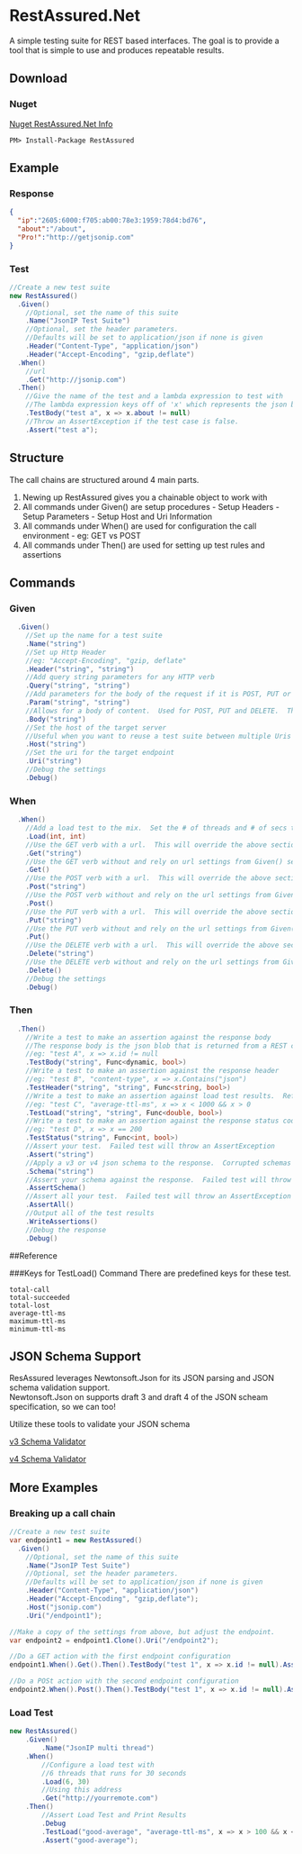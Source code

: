 # RestAssured.Net
A simple testing suite for REST based interfaces.  The goal is to provide a tool that is simple to use and produces repeatable results.

## Download
### Nuget
[Nuget RestAssured.Net Info](https://www.nuget.org/packages/RestAssured/)
```Text
PM> Install-Package RestAssured
```

## Example
### Response
```JSON
{
  "ip":"2605:6000:f705:ab00:78e3:1959:78d4:bd76",
  "about":"/about",
  "Pro!":"http://getjsonip.com"
}
```
### Test
```C#
//Create a new test suite
new RestAssured()
  .Given()
    //Optional, set the name of this suite
    .Name("JsonIP Test Suite")
    //Optional, set the header parameters.  
    //Defaults will be set to application/json if none is given
    .Header("Content-Type", "application/json")
    .Header("Accept-Encoding", "gzip,deflate")
  .When()
    //url
    .Get("http://jsonip.com")
  .Then()
    //Give the name of the test and a lambda expression to test with
    //The lambda expression keys off of 'x' which represents the json blob as a dynamic.
    .TestBody("test a", x => x.about != null)
    //Throw an AssertException if the test case is false.
    .Assert("test a");
```

## Structure
The call chains are structured around 4 main parts.  
  1. Newing up RestAssured gives you a chainable object to work with
  2. All commands under Given() are setup procedures
    - Setup Headers
    - Setup Parameters
    - Setup Host and Uri Information
  3. All commands under When() are used for configuration the call environment
    - eg: GET vs POST
  4. All commands under Then() are used for setting up test rules and assertions

## Commands

### Given
```C#
  .Given()
    //Set up the name for a test suite
    .Name("string")
    //Set up Http Header
    //eg: "Accept-Encoding", "gzip, deflate"
    .Header("string", "string")
    //Add query string parameters for any HTTP verb
    .Query("string", "string")
    //Add parameters for the body of the request if it is POST, PUT or DELETE
    .Param("string", "string")
    //Allows for a body of content.  Used for POST, PUT and DELETE.  The body is overriden if Param() is used
    .Body("string")
    //Set the host of the target server
    //Useful when you want to reuse a test suite between multiple Uris
    .Host("string")
    //Set the uri for the target endpoint
    .Uri("string")
    //Debug the settings
    .Debug()
```

### When
```C#
  .When()
    //Add a load test to the mix.  Set the # of threads and # of secs to run
    .Load(int, int)
    //Use the GET verb with a url.  This will override the above section.
    .Get("string")
    //Use the GET verb without and rely on url settings from Given() section
    .Get()
    //Use the POST verb with a url.  This will override the above section.
    .Post("string")
    //Use the POST verb without and rely on the url settings from Given() section.
    .Post()
    //Use the PUT verb with a url.  This will override the above section.
    .Put("string")
    //Use the PUT verb without and rely on the url settings from Given() section.
    .Put()
    //Use the DELETE verb with a url.  This will override the above section.
    .Delete("string")
    //Use the DELETE verb without and rely on the url settings from Given() section.
    .Delete()
    //Debug the settings
    .Debug()
```

### Then
```C#
  .Then()
    //Write a test to make an assertion against the response body
    //The response body is the json blob that is returned from a REST call
    //eg: "test A", x => x.id != null
    .TestBody("string", Func<dynamic, bool>)
    //Write a test to make an assertion against the response header
    //eg: "test B", "content-type", x => x.Contains("json")
    .TestHeader("string", "string", Func<string, bool>)
    //Write a test to make an assertion against load test results.  Refer to the Reference section below for complete list of keys.
    //eg: "test C", "average-ttl-ms", x => x < 1000 && x > 0
    .TestLoad("string", "string", Func<double, bool>)
    //Write a test to make an assertion against the response status code
    //eg: "test D", x => x == 200
    .TestStatus("string", Func<int, bool>)
    //Assert your test.  Failed test will throw an AssertException
    .Assert("string")
    //Apply a v3 or v4 json schema to the response.  Corrupted schemas will throw an ArgumentException
    .Schema("string")
    //Assert your schema against the response.  Failed test will throw an AssertException
    .AssertSchema()
    //Assert all your test.  Failed test will throw an AssertException
    .AssertAll()
    //Output all of the test results
    .WriteAssertions()
    //Debug the response
    .Debug()
```

##Reference

###Keys for TestLoad() Command
There are predefined keys for these test.
```
total-call
total-succeeded
total-lost
average-ttl-ms
maximum-ttl-ms
minimum-ttl-ms
```


## JSON Schema Support
ResAssured leverages Newtonsoft.Json for its JSON parsing and JSON schema validation support.  
Newtonsoft.Json on supports draft 3 and draft 4 of the JSON scheam specification, so we can too!

Utilize these tools to validate your JSON schema

[v3 Schema Validator](http://jsonschema.net/previous/)

[v4 Schema Validator](http://jsonschema.net)

## More Examples

### Breaking up a call chain
```C#
//Create a new test suite
var endpoint1 = new RestAssured()
  .Given()
    //Optional, set the name of this suite
    .Name("JsonIP Test Suite")
    //Optional, set the header parameters.  
    //Defaults will be set to application/json if none is given
    .Header("Content-Type", "application/json")
    .Header("Accept-Encoding", "gzip,deflate");
    .Host("jsonip.com")
    .Uri("/endpoint1");

//Make a copy of the settings from above, but adjust the endpoint.
var endpoint2 = endpoint1.Clone().Uri("/endpoint2");

//Do a GET action with the first endpoint configuration
endpoint1.When().Get().Then().TestBody("test 1", x => x.id != null).Assert("test 1");

//Do a POSt action with the second endpoint configuration
endpoint2.When().Post().Then().TestBody("test 1", x => x.id != null).Assert("test 1");
```

### Load Test
```C#
new RestAssured()
    .Given()
        .Name("JsonIP multi thread")
    .When()
        //Configure a load test with
        //6 threads that runs for 30 seconds
        .Load(6, 30)
        //Using this address
        .Get("http://yourremote.com")
    .Then()
        //Assert Load Test and Print Results
        .Debug
        .TestLoad("good-average", "average-ttl-ms", x => x > 100 && x < 400)
        .Assert("good-average");
        
```
